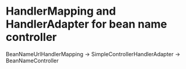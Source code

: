 # HandlerMapping and HandlerAdapter for bean name controller

BeanNameUrlHandlerMapping -> SimpleControllerHandlerAdapter -> BeanNameController